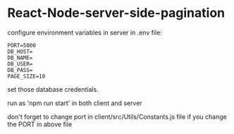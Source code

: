 # React-Node-server-side-pagination

configure environment variables in server in .env file:

```
PORT=5000
DB_HOST=
DB_NAME=
DB_USER=
DB_PASS=
PAGE_SIZE=10
```
set those database credentials.

run as 'npm run start' in both client and server

don't forget to change port in client/src/Utils/Constants.js file if you change the PORT in above file
